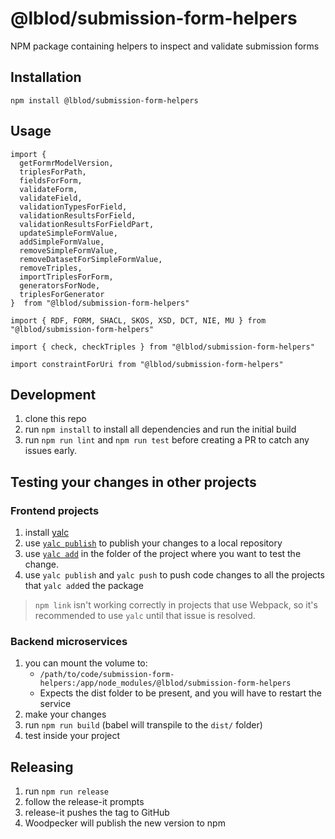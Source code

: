 # @lblod/submission-form-helpers

NPM package containing helpers to inspect and validate submission forms

## Installation

`npm install @lblod/submission-form-helpers`

## Usage

```
import {
  getFormrModelVersion,
  triplesForPath,
  fieldsForForm,
  validateForm,
  validateField,
  validationTypesForField,
  validationResultsForField,
  validationResultsForFieldPart,
  updateSimpleFormValue,
  addSimpleFormValue,
  removeSimpleFormValue,
  removeDatasetForSimpleFormValue,
  removeTriples,
  importTriplesForForm,
  generatorsForNode,
  triplesForGenerator
}  from "@lblod/submission-form-helpers"

import { RDF, FORM, SHACL, SKOS, XSD, DCT, NIE, MU } from "@lblod/submission-form-helpers"

import { check, checkTriples } from "@lblod/submission-form-helpers"

import constraintForUri from "@lblod/submission-form-helpers"
```

## Development

1. clone this repo
2. run `npm install` to install all dependencies and run the initial build
3. run `npm run lint` and `npm run test` before creating a PR to catch any issues early.

## Testing your changes in other projects

### Frontend projects

1. install [yalc](https://github.com/wclr/yalc)
2. use [`yalc publish`](https://github.com/wclr/yalc) to publish your changes to a local repository
3. use [`yalc add`](https://github.com/wclr/yalc#add) in the folder of the project where you want to test the change.
4. use `yalc publish` and `yalc push` to push code changes to all the projects that `yalc add`ed the package

> `npm link` isn't working correctly in projects that use Webpack, so it's recommended to use `yalc` until that issue is resolved.

### Backend microservices

1. you can mount the volume to:
   - `/path/to/code/submission-form-helpers:/app/node_modules/@lblod/submission-form-helpers`
   - Expects the dist folder to be present, and you will have to restart the service
2. make your changes
3. run `npm run build` (babel will transpile to the `dist/` folder)
4. test inside your project

## Releasing

1. run `npm run release`
2. follow the release-it prompts
3. release-it pushes the tag to GitHub
4. Woodpecker will publish the new version to npm
